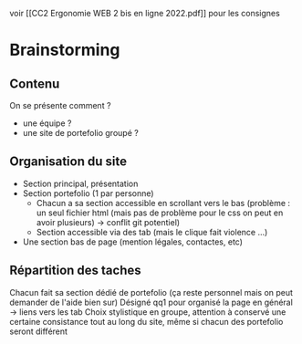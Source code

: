 voir [[CC2 Ergonomie WEB 2 bis en ligne 2022.pdf]] pour les consignes
# Brainstorming
## Contenu
On se présente comment ? 
- une équipe ? 
- une site de portefolio groupé ?
## Organisation du site
- Section principal, présentation
- Section portefolio (1 par personne)
	- Chacun a sa section accessible en scrollant vers le bas (problème : un seul fichier html (mais pas de problème pour le css on peut en avoir plusieurs) -> conflit git potentiel)
	- Section accessible via des tab (mais le clique fait violence ...)
- Une section bas de page (mention légales, contactes, etc)
## Répartition des taches
Chacun fait sa section dédié de portefolio (ça reste personnel mais on peut demander de l'aide bien sur)
Désigné qq1 pour organisé la page en général -> liens vers les tab
Choix stylistique en groupe, attention à conservé une certaine consistance tout au long du site, même si chacun des portefolio seront différent